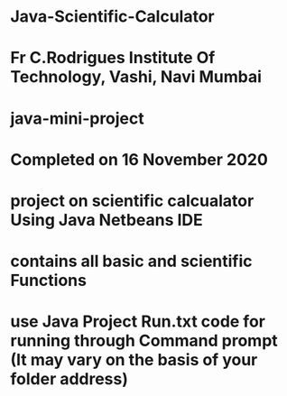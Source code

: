 # Java-Scientific-Calculator
# Fr C.Rodrigues Institute Of Technology, Vashi, Navi Mumbai
# java-mini-project
# Completed on 16 November 2020
# project on scientific calcualator Using  Java Netbeans IDE 
# contains all basic and scientific Functions
# use Java Project Run.txt code for running through Command prompt (It may vary on the basis of your folder address)
